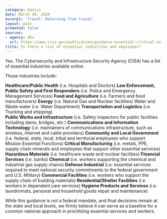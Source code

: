 ```yaml
---
category: basics
date: March 29, 2020
excerpt: 'Travel: Returning from travel'
layout: post
promoted: false
sources:
- agency: dhs
  url: https://www.cisa.gov/publication/guidance-essential-critical-infrastructure-workforce
title: Is there a list of essential industries and employees?
---
```


Yes. The Cybersecurity and Infrastructure Security Agency (CISA) has a list of essential industries available online.

Those industries include:

**Healthcare/Public Health** (i.e. Hospitals and Doctors)
**Law Enforcement, Public Safety and First Responders** (i.e. Police and Emergency Management Services)
**Food and Agriculture** (i.e. Farmers and food manufacturers)
**Energy** (i.e. Natural Gas and Nuclear facilities)
Water and Waste water (i.e. Water Department)
**Transportation and Logistics** (i.e. Trucking and shipping)  
**Public Works and Infrastructure** (i.e. Safety inspectors for public facilities including dams, bridges, etc.)
**Communications and Information Technology** (i.e. maintainers of communications infrastructure, such as wireless, internet and cable providers)
**Community and Local Government** (i.e. federal, state, local, tribal and territorial employees who support Mission Essential Functions)
**Critical Manufacturing** (i.e. metals, PPE, supply chain minerals and employees that support other essential services)
**Hazardous Materials** (i.e. healthcare waste and nuclear facilities)
**Financial Services** (i.e. banks)
**Chemical** (i.e. workers supporting the chemical and industrial gas supply chains)
**Defense Industrial** (i.e. essential services required to meet national security commitments to the federal government and U.S. Military)
**Commercial Facilities** (i.e. workers who support the supply chain of building materials)
**Residential/Shelter Facilities** (i.e.  workers in dependent care services)
**Hygiene Products and Services** (i.e. laundromats, personal and household goods repair and maintenance)

While this guidance is not a federal mandate, and final decisions remain at the state and local levels, we firmly believe it can serve as a baseline for a common national approach in prioritizing essential services and workers.